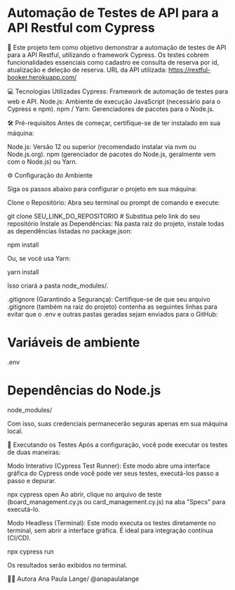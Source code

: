 # Automação de Testes de API para a API Restful com Cypress
🚀 Este projeto tem como objetivo demonstrar a automação de testes de API para a API Restful, utilizando o framework Cypress. Os testes cobrem funcionalidades essenciais como cadastro ee consulta de reserva por id, atualização e deleção de reserva.
URL da API utilizada: https://restful-booker.herokuapp.com/

💻 Tecnologias Utilizadas
Cypress: Framework de automação de testes para web e API.
Node.js: Ambiente de execução JavaScript (necessário para o Cypress e npm).
npm / Yarn: Gerenciadores de pacotes para o Node.js.

🛠️ Pré-requisitos
Antes de começar, certifique-se de ter instalado em sua máquina:

Node.js: Versão 12 ou superior (recomendado instalar via nvm ou Node.js.org).
npm (gerenciador de pacotes do Node.js, geralmente vem com o Node.js) ou Yarn.

⚙️ Configuração do Ambiente

Siga os passos abaixo para configurar o projeto em sua máquina:

Clone o Repositório: Abra seu terminal ou prompt de comando e execute:

git clone SEU_LINK_DO_REPOSITORIO  # Substitua pelo link do seu repositório 
Instale as Dependências: Na pasta raiz do projeto, instale todas as dependências listadas no package.json:

npm install

Ou, se você usa Yarn:

yarn install

Isso criará a pasta node_modules/.

 .gitignore (Garantindo a Segurança): Certifique-se de que seu arquivo .gitignore (também na raiz do projeto) contenha as seguintes linhas para evitar que o .env e outras pastas geradas sejam enviados para o GitHub:

# Variáveis de ambiente
.env

# Dependências do Node.js
node_modules/

Com isso, suas credenciais permanecerão seguras apenas em sua máquina local.

🚀 Executando os Testes
Após a configuração, você pode executar os testes de duas maneiras:

Modo Interativo (Cypress Test Runner): Este modo abre uma interface gráfica do Cypress onde você pode ver seus testes, executá-los passo a passo e depurar.

npx cypress open
Ao abrir, clique no arquivo de teste (board_management.cy.js ou card_management.cy.js) na aba "Specs" para executá-lo.

Modo Headless (Terminal): Este modo executa os testes diretamente no terminal, sem abrir a interface gráfica. É ideal para integração contínua (CI/CD).

npx cypress run

Os resultados serão exibidos no terminal.


🙋‍♂️ Autora
Ana Paula Lange/ @anapaulalange
